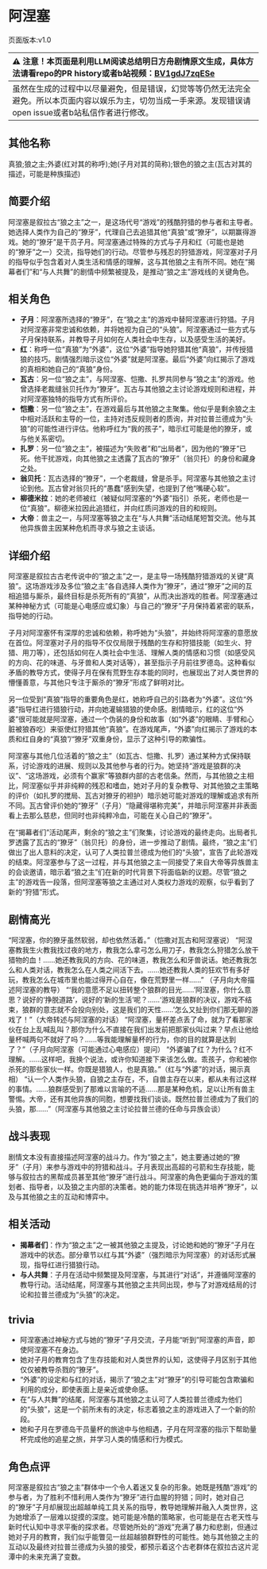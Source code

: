 # 阿涅塞
页面版本:v1.0
 

| :warning: 注意！本页面是利用LLM阅读总结明日方舟剧情原文生成，具体方法请看repo的PR history或者b站视频：[BV1gdJ7zqESe](https://www.bilibili.com/video/BV1gdJ7zqESe/)         |
|:----------------------------|
| 虽然在生成的过程中以尽量避免，但是错误，幻觉等等仍然无法完全避免。所以本页面内容以娱乐为主，切勿当成一手来源。发现错误请open issue或者b站私信作者进行修改。|



## 其他名称
真狼;狼之主;外婆(红对其的称呼);她(子月对其的简称);银色的狼之主(瓦古对其的描述，可能是种族描述)
## 简要介绍
阿涅塞是叙拉古“狼之主”之一，是这场代号“游戏”的残酷狩猎的参与者和主导者。她选择人类作为自己的“獠牙”，代理自己去追猎其他“真狼”或“獠牙”，以期赢得游戏。她的“獠牙”是干员子月。阿涅塞通过特殊的方式与子月和红（可能也是她的“獠牙”之一）交流，指导她们的行动。尽管参与残忍的狩猎游戏，阿涅塞对子月的指导似乎包含着对人类生活和情感的理解，这与其他狼之主有所不同。她在“揭幕者们”和“与人共舞”的剧情中频繁被提及，是推动“狼之主”游戏线的关键角色。
## 相关角色
-   **子月**：阿涅塞所选择的“獠牙”，在“狼之主”的游戏中替阿涅塞进行狩猎。子月对阿涅塞非常忠诚和依赖，并将她视为自己的“头狼”。阿涅塞通过一些方式与子月保持联系，并教导子月如何在人类社会中生存，以及感受生活的美好。
-   **红**：称呼一位“真狼”为“外婆”，这位“外婆”指导她狩猎其他“真狼”，并传授猎狼的技巧。剧情强烈暗示这位“外婆”就是阿涅塞。最后“外婆”向红揭示了游戏的真相和她自己的“真狼”身份。
-   **瓦古**：另一位“狼之主”，与阿涅塞、恺撒、扎罗共同参与“狼之主”的游戏。他曾选择老裁缝翁贝托作为“獠牙”。瓦古与其他狼之主讨论游戏规则和进程，并对阿涅塞独特的指导方式有所评价。
-   **恺撒**：另一位“狼之主”，在游戏最后与其他狼之主聚集。他似乎是剩余狼之主中相对活跃和主导的一位，主持对违反规则者的质询，并对拉普兰德成为“头狼”的可能性进行评估。他称呼红为“我的孩子”，暗示红可能是他的獠牙，或与他关系密切。
-   **扎罗**：另一位“狼之主”，被描述为“失败者”和“出局者”，因为他的“獠牙”已死。他干扰游戏，向其他狼之主透露了瓦古的“獠牙”（翁贝托）的身份和藏身之处。
-   **翁贝托**：瓦古选择的“獠牙”，一个老裁缝，曾是杀手。阿涅塞与其他狼之主讨论到他。瓦古曾对翁贝托的“愚蠢”感到失望，也提到了他“嘴硬心软”。
-   **柳德米拉**：她的老师被红（被疑似阿涅塞的“外婆”指引）杀死，老师也是一位“真狼”。柳德米拉因此追猎红，并向红质问游戏的目的和规则。
-   **大帝**：兽主之一，与阿涅塞等狼之主在“与人共舞”活动结尾短暂交流。他与其他异族兽主因某种危机而寻求与狼之主谈话。
## 详细介绍
阿涅塞是叙拉古古老传说中的“狼之主”之一，是主导一场残酷狩猎游戏的关键“真狼”。这场游戏涉及多位“狼之主”各自选择人类作为“獠牙”，通过“獠牙”之间的互相追猎与厮杀，最终目标是杀死所有的“真狼”，从而决出游戏的胜者。阿涅塞通过某种神秘方式（可能是心电感应或幻象）与自己的“獠牙”子月保持着紧密的联系，指导她的行动。

子月对阿涅塞怀有深厚的忠诚和依赖，称呼她为“头狼”，并始终将阿涅塞的意愿放在首位。阿涅塞对子月的指导不仅仅局限于残酷的生存和狩猎技能（如生火、狩猎、用刀等），还包括如何在人类社会中生活、理解人类的情感和习惯（如感受风的方向、花的味道、与牙兽和人类对话等），甚至指示子月前往罗德岛。这种看似矛盾的教导方式，使得子月在保有荒野生存本能的同时，也展现出了对人类世界的懵懂善意，与其他只专注于厮杀的“獠牙”形成了鲜明对比。

另一位受到“真狼”指导的重要角色是红，她称呼自己的引路者为“外婆”。这位“外婆”指导红进行猎狼行动，并向她灌输猎狼的使命感。剧情暗示，红的这位“外婆”很可能就是阿涅塞，通过一个伪装的身份和故事（如“外婆”的眼睛、手臂和心脏被狼吞吃）来驱使红狩猎其他“真狼”。在游戏尾声，“外婆”向红揭示了游戏的本质和红自身的“真狼”/“獠牙”双重身份，显示了这种引导的欺骗性。

阿涅塞与其他几位活着的“狼之主”（如瓦古、恺撒、扎罗）通过某种方式保持联系，讨论游戏的进展、规则以及其他参与者的行为。她坚持“游戏是狼群的决议”、“这场游戏，必须有个赢家”等狼群内部的古老信条。然而，与其他狼之主相比，阿涅塞似乎并非纯粹的残忍和嗜血，她对子月的复杂教导、对其他狼之主策略的评价（如扎罗的搅局、瓦古对獠牙的袒护）暗示她可能对游戏的理解或追求有所不同。瓦古曾评价她的“獠牙”（子月）“隐藏得堪称完美”，并暗示阿涅塞并非表面看上去那么慈悲，但同时也非纯粹冷血，可能在关心自己的“獠牙”。

在“揭幕者们”活动尾声，剩余的“狼之主”们聚集，讨论游戏的最终走向。出局者扎罗透露了瓦古的“獠牙”（翁贝托）的身份，进一步推动了剧情。最终，“狼之主”们做出了出人意料的决定，认可了人类拉普兰德成为他们的“头狼”，宣告了此轮游戏的结束。阿涅塞参与了这一过程，并与其他狼之主一同接受了来自大帝等异族兽主的会谈邀请，暗示着“狼之主”们在新的时代背景下将面临新的议题。尽管“狼之主”的游戏告一段落，但阿涅塞等狼之主通过对人类权力游戏的观察，似乎看到了新的“狩猎”形式。
## 剧情高光
“阿涅塞，你的獠牙虽然软弱，却也依然活着。”（恺撒对瓦古和阿涅塞说）
“阿涅塞教我生火教我找过夜的地方，教我怎么拿弓怎么用刀子，教我怎么狩猎怎么放干猎物的血！......她还教我风的方向、花的味道，教我怎么和牙兽说话。她还教我怎么和人类对话，教我怎么在人类之间活下去。......她还教我人类的狂欢节有多好玩，教我怎么在城市里也能过得开心自在，像在荒野里一样......” （子月向大帝描述阿涅塞的教导）
“‘我的意愿不足以扭转整个狼群的目光......’阿涅塞，你什么意思？说好的‘挣脱道路’，说好的‘新的生活’呢？......‘游戏是狼群的决议，游戏不结束，狼群的意志就不会投向别处，这是我们的天性......’怎么又扯到你们那无聊的游戏了！”（大帝转述与阿涅塞的对话）
“阿涅塞，量杯差点丢了命，就为了看那家伙在台上乱喊乱叫？那你为什么不直接在我们出发前把那家伙叫过来？早点让他给量杯喊两句不就好了吗？......等我能理解量杯的行为，你的目的就算是达到了？”（子月向阿涅塞（可能通过心电感应）提问）
“外婆骗了红？为什么？红不理解。......这样吧，我换个说法，或许你知道接下来该怎么做。乖孩子，你和被你杀死的那些家伙一样。你既是猎狼人，也是真狼。”（红与“外婆”的对话，揭示真相）
“认一个人类作头狼，自狼之主存在，不，自兽主存在以来，都从未有过这样的事情。......狼群感受到了那难以言喻的不适......那是某种危机，足以让所有兽主警惕。大帝，还有其他异族的同胞，想要找我们谈谈。既然拉普兰德成为了我们的头狼，那......”（阿涅塞与其他狼之主讨论拉普兰德的任命与异族会谈）
## 战斗表现
剧情文本没有直接描述阿涅塞的战斗力。作为“狼之主”，她主要通过她的“獠牙”（子月）来参与游戏中的狩猎和战斗。子月表现出高超的弓箭和生存技能，能够与叙拉古的黑帮成员甚至其他“獠牙”进行战斗。阿涅塞的角色更偏向于游戏的策划者、指导者，以及狼之主内部的决策者。她的能力体现在挑选并培养“獠牙”，以及与其他狼之主的互动和博弈中。
## 相关活动
-   **揭幕者们**：作为“狼之主”之一被其他狼之主提及，讨论她和她的“獠牙”子月在游戏中的状态。部分章节以红与其“外婆”（强烈暗示为阿涅塞）的对话形式展现，指导红进行猎狼行动。
-   **与人共舞**：子月在活动中频繁提及阿涅塞，与其进行“对话”，并遵循阿涅塞的教导行动。活动结尾，阿涅塞与其他狼之主共同出现，参与了对游戏结局的讨论和拉普兰德成为“头狼”的决定。
## trivia
-   阿涅塞通过神秘方式与她的“獠牙”子月交流，子月能“听到”阿涅塞的声音，即使阿涅塞不在身边。
-   她对子月的教育包含了生存技能和对人类世界的认知，这使得子月区别于其他仅仅被教导杀戮的“獠牙”。
-   “外婆”的设定和与红的对话，揭示了“狼之主”对“獠牙”的引导可能包含欺骗和利用的成分，即使表面上是亲近或使命感。
-   在“与人共舞”的结尾，阿涅塞与其他狼之主认可了人类拉普兰德成为他们的“头狼”，这是一个前所未有的决定，标志着狼之主的游戏进入了一个新的阶段。
-   她和子月在罗德岛干员量杯的旅途中与他相遇，子月在阿涅塞的指示下帮助量杯完成他的追星之旅，并学习人类的情感和行为模式。
## 角色点评
阿涅塞是叙拉古“狼之主”群体中一个令人着迷又复杂的形象。她既是残酷“游戏”的参与者，为了胜利不惜利用人类作为“獠牙”进行血腥的狩猎；同时，她对自己的“獠牙”子月却展现出超越单纯工具关系的指导，教导她理解并融入人类世界，这为她增添了一层难以捉摸的深度。她可能是冷酷的策略家，也可能是在古老天性与新时代认知中寻求平衡的探求者。尽管她所处的“游戏”充满了暴力和悲剧，但通过她对子月的教育，我们似乎能瞥见一丝超越狼群野性的可能性。她与其他狼之主的互动以及最终对拉普兰德成为头狼的接受，都预示着这个古老群体在叙拉古这片泥潭中的未来充满了变数。